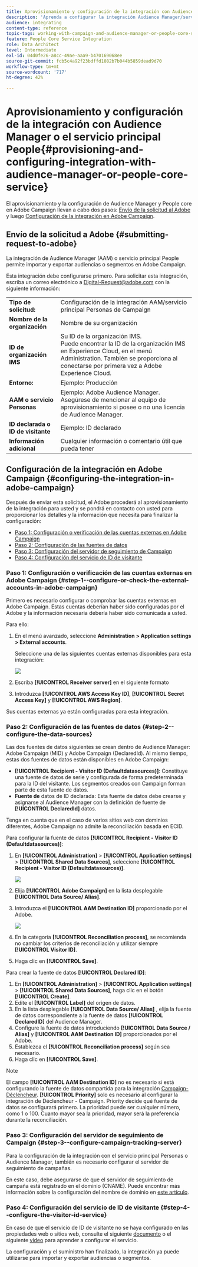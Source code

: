 ```yaml
---
title: Aprovisionamiento y configuración de la integración con Audience Manager o el servicio principal People
description: 'Aprenda a configurar la integración Audience Manager/servicio principal Personas para comenzar a compartir audiencias o segmentos con las distintas soluciones de Adobe Experience Cloud. '
audience: integrating
content-type: reference
topic-tags: working-with-campaign-and-audience-manager-or-people-core-service
feature: People Core Service Integration
role: Data Architect
level: Intermediate
exl-id: 04d0fe26-a8cc-49ae-aaa9-b470169068ee
source-git-commit: fcb5c4a92f23bdffd1082b7b044b5859dead9d70
workflow-type: tm+mt
source-wordcount: '717'
ht-degree: 42%

---
```


# Aprovisionamiento y configuración de la integración con Audience Manager o el servicio principal People{#provisioning-and-configuring-integration-with-audience-manager-or-people-core-service}

El aprovisionamiento y la configuración de Audience Manager y People core en Adobe Campaign llevan a cabo dos pasos: [Envío de la solicitud al Adobe](#submitting-request-to-adobe) y luego [Configuración de la integración en Adobe Campaign](#configuring-the-integration-in-adobe-campaign).

## Envío de la solicitud a Adobe {#submitting-request-to-adobe}

La integración de Audience Manager (AAM) o servicio principal People permite importar y exportar audiencias o segmentos en Adobe Campaign.

Esta integración debe configurarse primero. Para solicitar esta integración, escriba un correo electrónico a [Digital-Request@adobe.com](mailto:Digital-Request@adobe.com) con la siguiente información:

<table> 
 <tbody> 
  <tr> 
   <td> <strong>Tipo de solicitud:</strong><br /> </td> 
   <td> Configuración de la integración AAM/servicio principal Personas de Campaign </td> 
  </tr> 
  <tr> 
   <td> <strong>Nombre de la organización</strong><br /> </td> 
   <td> Nombre de su organización </td> 
  </tr> 
  <tr> 
   <td> <strong>ID de organización IMS</strong><br /> </td> 
   <td> Su ID de la organización IMS. <br> Puede encontrar la ID de la organización IMS en Experience Cloud, en el menú Administration. También se proporciona al conectarse por primera vez a Adobe Experience Cloud. </td> 
  </tr> 
  <tr> 
   <td> <strong>Entorno:</strong><br /> </td> 
   <td> Ejemplo: Producción </td> 
  </tr> 
  <tr> 
   <td> <strong>AAM o servicio Personas</strong><br /> </td> 
   <td> Ejemplo: Adobe Audience Manager. Asegúrese de mencionar al equipo de aprovisionamiento si posee o no una licencia de Audience Manager.</td> 
  </tr> 
  <tr> 
   <td> <strong>ID declarada o ID de visitante</strong><br /> </td> 
   <td> Ejemplo: ID declarado </td> 
  </tr> 
  <tr> 
   <td> <strong>Información adicional</strong><br /> </td> 
   <td> Cualquier información o comentario útil que pueda tener </td> 
  </tr> 
 </tbody> 
</table>

## Configuración de la integración en Adobe Campaign {#configuring-the-integration-in-adobe-campaign}

Después de enviar esta solicitud, el Adobe procederá al aprovisionamiento de la integración para usted y se pondrá en contacto con usted para proporcionar los detalles y la información que necesita para finalizar la configuración:

* [Paso 1: Configuración o verificación de las cuentas externas en Adobe Campaign](#step-1--configure-or-check-the-external-accounts-in-adobe-campaign)
* [Paso 2: Configuración de las fuentes de datos](#step-2--configure-the-data-sources)
* [Paso 3: Configuración del servidor de seguimiento de Campaign](#step-3--configure-campaign-tracking-server)
* [Paso 4: Configuración del servicio de ID de visitante](#step-4--configure-the-visitor-id-service)

### Paso 1: Configuración o verificación de las cuentas externas en Adobe Campaign {#step-1--configure-or-check-the-external-accounts-in-adobe-campaign}

Primero es necesario configurar o comprobar las cuentas externas en Adobe Campaign. Estas cuentas deberían haber sido configuradas por el Adobe y la información necesaria debería haber sido comunicada a usted.

Para ello:

1. En el menú avanzado, seleccione **Administration > Application settings > External accounts**.

   Seleccione una de las siguientes cuentas externas disponibles para esta integración:

   ![](assets/integration_aam_1.png)

1. Escriba **[!UICONTROL Receiver server]** en el siguiente formato
1. Introduzca **[!UICONTROL AWS Access Key ID]**, **[!UICONTROL Secret Access Key]** y **[!UICONTROL AWS Region]**.

Sus cuentas externas ya están configuradas para esta integración.

### Paso 2: Configuración de las fuentes de datos {#step-2--configure-the-data-sources}

Las dos fuentes de datos siguientes se crean dentro de Audience Manager: Adobe Campaign (MID) y Adobe Campaign (DeclaredId). Al mismo tiempo, estas dos fuentes de datos están disponibles en Adobe Campaign:

* **[!UICONTROL Recipient - Visitor ID (Defaultdatasources)]**: Constituye una fuente de datos de serie y configurada de forma predeterminada para la ID del visitante. Los segmentos creados con Campaign forman parte de esta fuente de datos.
* **Fuente de** datos de ID declarada: Esta fuente de datos debe crearse y asignarse al Audience Manager con la definición de fuente de  **[!UICONTROL DeclaredId]** datos.

Tenga en cuenta que en el caso de varios sitios web con dominios diferentes, Adobe Campaign no admite la reconciliación basada en ECID.

Para configurar la fuente de datos **[!UICONTROL Recipient - Visitor ID (Defaultdatasources)]**:

1. En **[!UICONTROL Administration]** > **[!UICONTROL Application settings]** > **[!UICONTROL Shared Data Sources]**, seleccione **[!UICONTROL Recipient - Visitor ID (Defaultdatasources)]**.

   ![](assets/integration_aam_2.png)

1. Elija **[!UICONTROL Adobe Campaign]** en la lista desplegable **[!UICONTROL Data Source/ Alias]**.
1. Introduzca el **[!UICONTROL AAM Destination ID]** proporcionado por el Adobe.

   ![](assets/integration_aam_3.png)

1. En la categoría **[!UICONTROL Reconciliation process]**, se recomienda no cambiar los criterios de reconciliación y utilizar siempre **[!UICONTROL Visitor ID]**.
1. Haga clic en **[!UICONTROL Save]**.

Para crear la fuente de datos **[!UICONTROL Declared ID]**:

1. En **[!UICONTROL Administration]** > **[!UICONTROL Application settings]** > **[!UICONTROL Shared Data Sources]**, haga clic en el botón **[!UICONTROL Create]**.
1. Edite el **[!UICONTROL Label]** del origen de datos.
1. En la lista desplegable **[!UICONTROL Data Source/ Alias]** , elija la fuente de datos correspondiente a la fuente de datos **[!UICONTROL DeclaredID]** del Audience Manager.
1. Configure la fuente de datos introduciendo **[!UICONTROL Data Source / Alias]** y **[!UICONTROL AAM Destination ID]** proporcionados por el Adobe.
1. Establezca el **[!UICONTROL Reconciliation process]** según sea necesario.
1. Haga clic en **[!UICONTROL Save]**.

>[!NOTE]
>
>El campo **[!UICONTROL AAM Destination ID]** no es necesario si está configurando la fuente de datos compartida para la integración [Campaign-Déclencheur](../../integrating/using/configuring-triggers-in-experience-cloud.md). **[!UICONTROL Priority]** solo es necesario al configurar la integración de Déclencheur - Campaign. Priority decide qué fuente de datos se configurará primero. La prioridad puede ser cualquier número, como 1 o 100. Cuanto mayor sea la prioridad, mayor será la preferencia durante la reconciliación.

### Paso 3: Configuración del servidor de seguimiento de Campaign {#step-3--configure-campaign-tracking-server}

Para la configuración de la integración con el servicio principal Personas o Audience Manager, también es necesario configurar el servidor de seguimiento de campañas.

En este caso, debe asegurarse de que el servidor de seguimiento de campaña está registrado en el dominio (CNAME). Puede encontrar más información sobre la configuración del nombre de dominio en [este artículo](https://experienceleague.adobe.com/docs/deliverability-learn/deliverability-best-practice-guide/additional-resources/product-specific-resources/campaign/ac-domain-name-setup.html?lang=es).

### Paso 4: Configuración del servicio de ID de visitante {#step-4--configure-the-visitor-id-service}

En caso de que el servicio de ID de visitante no se haya configurado en las propiedades web o sitios web, consulte el siguiente [documento](https://experienceleague.adobe.com/docs/id-service/using/implementation/setup-aam-analytics.html?lang=es) o el siguiente [vídeo](https://helpx.adobe.com/es/marketing-cloud/how-to/email-marketing.html#step-two) para aprender a configurar el servicio.

La configuración y el suministro han finalizado, la integración ya puede utilizarse para importar y exportar audiencias o segmentos.
